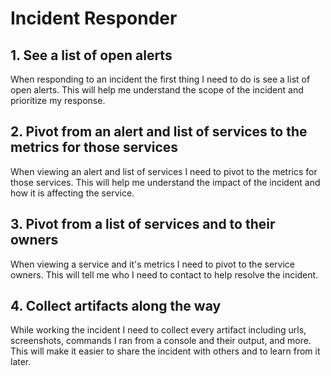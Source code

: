 # Incident Responder

## 1. See a list of open alerts

When responding to an incident the first thing I need to do is see a list of open alerts. This will help me understand the scope of the incident and prioritize my response.

## 2. Pivot from an alert and list of services to the metrics for those services

When viewing an alert and list of services I need to pivot to the metrics for those services. This will help me understand the impact of the incident and how it is affecting the service.

## 3. Pivot from a list of services and to their owners

When viewing a service and it's metrics I need to pivot to the service owners. This will tell me who I need to contact to help resolve the incident.

## 4. Collect artifacts along the way

While working the incident I need to collect every artifact including urls, screenshots, commands I ran from a console and their output, and more. This will make it easier to share the incident with others and to learn from it later.
